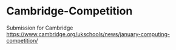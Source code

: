 # Cambridge-Competition
Submission for Cambridge https://www.cambridge.org/ukschools/news/january-computing-competition/
